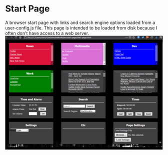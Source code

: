 # Start Page
A browser start page with links and search engine options loaded from a user-config.js file. This page is intended to be loaded from disk because I often don't have access to a web server.
![Alt text](/readme/start-page-screenshot-20210404.png?raw=true "Start Page Screenshot")
